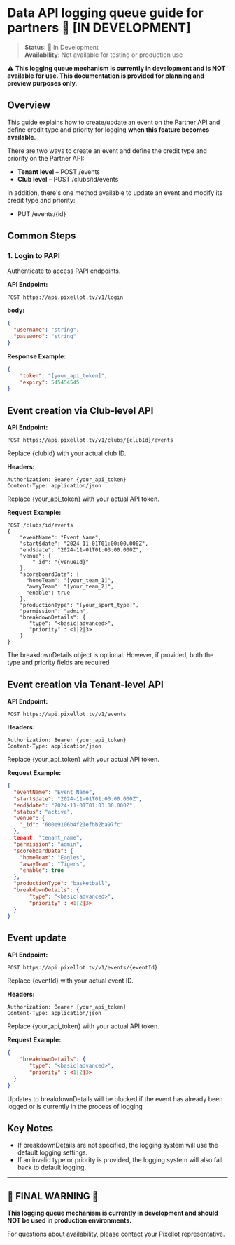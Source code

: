 # Data API logging queue guide for partners 🚧 [IN DEVELOPMENT]

> **Status**: 🚧 In Development  
> **Availability**: Not available for testing or production use

⚠️ **This logging queue mechanism is currently in development and is NOT available for use. This documentation is provided for planning and preview purposes only.**

## Overview

This guide explains how to create/update an event on the Partner API and define credit type and priority for logging **when this feature becomes available**.

There are two ways to create an event and define the credit type and priority on the Partner API:

- **Tenant level** – POST /events
- **Club level** – POST /clubs/id/events

In addition, there's one method available to update an event and modify its credit type and priority:

- PUT /events/{id}

## Common Steps

### 1. Login to PAPI

Authenticate to access PAPI endpoints.

**API Endpoint:**

```
POST https://api.pixellot.tv/v1/login
```

**body:**

```json
{
  "username": "string",
  "password": "string"
}
```

**Response Example:**

```json
{
    "token": "[your_api_token]",
    "expiry": 545454545
}
```

## Event creation via Club-level API

**API Endpoint:**

```
POST https://api.pixellot.tv/v1/clubs/{clubId}/events
```

Replace {clubId} with your actual club ID.

**Headers:**

```
Authorization: Bearer {your_api_token}
Content-Type: application/json
```

Replace {your_api_token} with your actual API token.

**Request Example:**

```
POST /clubs/id/events
{
    "eventName": "Event Name",
    "start$date": "2024-11-01T01:00:00.000Z",
    "end$date": "2024-11-01T01:03:00.000Z",
    "venue": {
        "_id": "{venueId}"
    },
    "scoreboardData": {
      "homeTeam": "[your_team_1]",
      "awayTeam": "[your_team_2]",
      "enable": true
    },
    "productionType": "[your_sport_type]",
    "permission": "admin",
    "breakdownDetails": {
       "type": "<basic|advanced>",
       "priority" : <1|2|3>
    }
}
```

The breakdownDetails object is optional. However, if provided, both the type and priority fields are required

## Event creation via Tenant-level API

**API Endpoint:**

```
POST https://api.pixellot.tv/v1/events
```

**Headers:**

```
Authorization: Bearer {your_api_token}
Content-Type: application/json
```

Replace {your_api_token} with your actual API token.

**Request Example:**

```json
{
  "eventName": "Event Name",
  "start$date": "2024-11-01T01:00:00.000Z",
  "end$date": "2024-11-01T01:03:00.000Z",
  "status": "active",
  "venue": {
    "_id": "600e9106b4f21efbb2ba97fc"
  },
  tenant: "tenant_name",
  "permission": "admin",
  "scoreboardData": {
    "homeTeam": "Eagles",
    "awayTeam": "Tigers",
    "enable": true
  },
  "productionType": "basketball",
  "breakdownDetails": {
       "type": "<basic|advanced>",
       "priority" : <1|2|3>
  }
}
```

## Event update

**API Endpoint:**

```
POST https://api.pixellot.tv/v1/events/{eventId}
```

Replace {eventId} with your actual event ID.

**Headers:**

```
Authorization: Bearer {your_api_token}
Content-Type: application/json
```

Replace {your_api_token} with your actual API token.

**Request Example:**

```json
{
    "breakdownDetails": {
       "type": "<basic|advanced>",
       "priority" : <1|2|3>
  }
}
```

Updates to breakdownDetails will be blocked if the event has already been logged or is currently in the process of logging

## Key Notes

- If breakdownDetails are not specified, the logging system will use the default logging settings.
- If an invalid type or priority is provided, the logging system will also fall back to default logging.

---

## 🚨 **FINAL WARNING** 🚨

**This logging queue mechanism is currently in development and should NOT be used in production environments.**

For questions about availability, please contact your Pixellot representative. 
